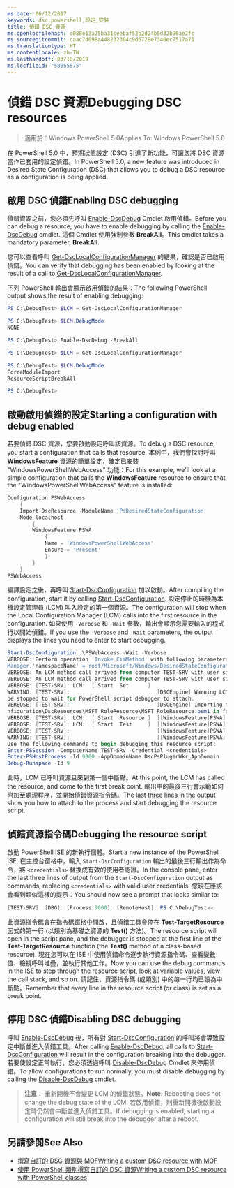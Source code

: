 ```yaml
---
ms.date: 06/12/2017
keywords: dsc,powershell,設定,安裝
title: 偵錯 DSC 資源
ms.openlocfilehash: c088e13a25ba31ceebaf52b2d24b5d32b96ae2fc
ms.sourcegitcommit: caac7d098a448232304c9d6728e7340ec7517a71
ms.translationtype: HT
ms.contentlocale: zh-TW
ms.lasthandoff: 03/18/2019
ms.locfileid: "58055575"
---
```

# <a name="debugging-dsc-resources"></a><span data-ttu-id="0f83c-103">偵錯 DSC 資源</span><span class="sxs-lookup"><span data-stu-id="0f83c-103">Debugging DSC resources</span></span>

> <span data-ttu-id="0f83c-104">適用於：Windows PowerShell 5.0</span><span class="sxs-lookup"><span data-stu-id="0f83c-104">Applies To: Windows PowerShell 5.0</span></span>

<span data-ttu-id="0f83c-105">在 PowerShell 5.0 中，預期狀態設定 (DSC) 引進了新功能，可讓您將 DSC 資源當作已套用的設定偵錯。</span><span class="sxs-lookup"><span data-stu-id="0f83c-105">In PowerShell 5.0, a new feature was introduced in Desired State Configuration (DSC) that allows you to debug a DSC resource as a configuration is being applied.</span></span>

## <a name="enabling-dsc-debugging"></a><span data-ttu-id="0f83c-106">啟用 DSC 偵錯</span><span class="sxs-lookup"><span data-stu-id="0f83c-106">Enabling DSC debugging</span></span>
<span data-ttu-id="0f83c-107">偵錯資源之前，您必須先呼叫 [Enable-DscDebug](/powershell/module/PSDesiredStateConfiguration/Enable-DscDebug) Cmdlet 啟用偵錯。</span><span class="sxs-lookup"><span data-stu-id="0f83c-107">Before you can debug a resource, you have to enable debugging by calling the [Enable-DscDebug](/powershell/module/PSDesiredStateConfiguration/Enable-DscDebug) cmdlet.</span></span>
<span data-ttu-id="0f83c-108">這個 Cmdlet 使用強制參數 **BreakAll**。</span><span class="sxs-lookup"><span data-stu-id="0f83c-108">This cmdlet takes a mandatory parameter, **BreakAll**.</span></span>

<span data-ttu-id="0f83c-109">您可以查看呼叫 [Get-DscLocalConfigurationManager](/powershell/module/PSDesiredStateConfiguration/Get-DscLocalConfigurationManager) 的結果，確認是否已啟用偵錯。</span><span class="sxs-lookup"><span data-stu-id="0f83c-109">You can verify that debugging has been enabled by looking at the result of a call to [Get-DscLocalConfigurationManager](/powershell/module/PSDesiredStateConfiguration/Get-DscLocalConfigurationManager).</span></span>

<span data-ttu-id="0f83c-110">下列 PowerShell 輸出會顯示啟用偵錯的結果：</span><span class="sxs-lookup"><span data-stu-id="0f83c-110">The following PowerShell output shows the result of enabling debugging:</span></span>


```powershell
PS C:\DebugTest> $LCM = Get-DscLocalConfigurationManager

PS C:\DebugTest> $LCM.DebugMode
NONE

PS C:\DebugTest> Enable-DscDebug -BreakAll

PS C:\DebugTest> $LCM = Get-DscLocalConfigurationManager

PS C:\DebugTest> $LCM.DebugMode
ForceModuleImport
ResourceScriptBreakAll

PS C:\DebugTest>
```


## <a name="starting-a-configuration-with-debug-enabled"></a><span data-ttu-id="0f83c-111">啟動啟用偵錯的設定</span><span class="sxs-lookup"><span data-stu-id="0f83c-111">Starting a configuration with debug enabled</span></span>
<span data-ttu-id="0f83c-112">若要偵錯 DSC 資源，您要啟動設定呼叫該資源。</span><span class="sxs-lookup"><span data-stu-id="0f83c-112">To debug a DSC resource, you start a configuration that calls that resource.</span></span>
<span data-ttu-id="0f83c-113">本例中，我們會探討呼叫 **WindowsFeature** 資源的簡單設定，確定已安裝 "WindowsPowerShellWebAccess" 功能：</span><span class="sxs-lookup"><span data-stu-id="0f83c-113">For this example, we'll look at a simple configuration that calls the **WindowsFeature** resource to ensure that the "WindowsPowerShellWebAccess" feature is installed:</span></span>

```powershell
Configuration PSWebAccess
    {
    Import-DscResource -ModuleName 'PsDesiredStateConfiguration'
    Node localhost
        {
        WindowsFeature PSWA
            {
            Name = 'WindowsPowerShellWebAccess'
            Ensure = 'Present'
            }
        }
    }
PSWebAccess
```
<span data-ttu-id="0f83c-114">編譯設定之後，再呼叫 [Start-DscConfiguration](/powershell/module/psdesiredstateconfiguration/start-dscconfiguration) 加以啟動。</span><span class="sxs-lookup"><span data-stu-id="0f83c-114">After compiling the configuration, start it by calling [Start-DscConfiguration](/powershell/module/psdesiredstateconfiguration/start-dscconfiguration).</span></span>
<span data-ttu-id="0f83c-115">設定停止的時機為本機設定管理員 (LCM) 叫入設定的第一個資源。</span><span class="sxs-lookup"><span data-stu-id="0f83c-115">The configuration will stop when the Local Configuration Manager (LCM) calls into the first resource in the configuration.</span></span>
<span data-ttu-id="0f83c-116">如果使用 `-Verbose` 和 `-Wait` 參數，輸出會顯示您需要輸入的程式行以開始偵錯。</span><span class="sxs-lookup"><span data-stu-id="0f83c-116">If you use the `-Verbose` and `-Wait` parameters, the output displays the lines you need to enter to start debugging.</span></span>

```powershell
Start-DscConfiguration .\PSWebAccess -Wait -Verbose
VERBOSE: Perform operation 'Invoke CimMethod' with following parameters, ''methodName' = SendConfigurationApply,'className' = MSFT_DSCLocalConfiguration
Manager,'namespaceName' = root/Microsoft/Windows/DesiredStateConfiguration'.
VERBOSE: An LCM method call arrived from computer TEST-SRV with user sid S-1-5-21-2127521184-1604012920-1887927527-108583.
VERBOSE: An LCM method call arrived from computer TEST-SRV with user sid S-1-5-21-2127521184-1604012920-1887927527-108583.
VERBOSE: [TEST-SRV]: LCM:  [ Start  Set      ]
WARNING: [TEST-SRV]:                            [DSCEngine] Warning LCM is in Debug 'ResourceScriptBreakAll' mode.  Resource script processing will
be stopped to wait for PowerShell script debugger to attach.
VERBOSE: [TEST-SRV]:                            [DSCEngine] Importing the module C:\WINDOWS\system32\WindowsPowerShell\v1.0\Modules\PSDesiredStateCo
nfiguration\DscResources\MSFT_RoleResource\MSFT_RoleResource.psm1 in force mode.
VERBOSE: [TEST-SRV]: LCM:  [ Start  Resource ]  [[WindowsFeature]PSWA]
VERBOSE: [TEST-SRV]: LCM:  [ Start  Test     ]  [[WindowsFeature]PSWA]
VERBOSE: [TEST-SRV]:                            [[WindowsFeature]PSWA] Importing the module MSFT_RoleResource in force mode.
WARNING: [TEST-SRV]:                            [[WindowsFeature]PSWA] Resource is waiting for PowerShell script debugger to attach.
Use the following commands to begin debugging this resource script:
Enter-PSSession -ComputerName TEST-SRV -Credential <credentials>
Enter-PSHostProcess -Id 9000 -AppDomainName DscPsPluginWkr_AppDomain
Debug-Runspace -Id 9
```
<span data-ttu-id="0f83c-117">此時，LCM 已呼叫資源且來到第一個中斷點。</span><span class="sxs-lookup"><span data-stu-id="0f83c-117">At this point, the LCM has called the resource, and come to the first break point.</span></span>
<span data-ttu-id="0f83c-118">輸出中的最後三行會示範如何附加至處理程序，並開始偵錯資源指令碼。</span><span class="sxs-lookup"><span data-stu-id="0f83c-118">The last three lines in the output show you how to attach to the process and start debugging the resource script.</span></span>

## <a name="debugging-the-resource-script"></a><span data-ttu-id="0f83c-119">偵錯資源指令碼</span><span class="sxs-lookup"><span data-stu-id="0f83c-119">Debugging the resource script</span></span>

<span data-ttu-id="0f83c-120">啟動 PowerShell ISE 的新執行個體。</span><span class="sxs-lookup"><span data-stu-id="0f83c-120">Start a new instance of the PowerShell ISE.</span></span>
<span data-ttu-id="0f83c-121">在主控台窗格中，輸入 `Start-DscConfiguration` 輸出的最後三行輸出作為命令，將 `<credentials>` 替換成有效的使用者認證。</span><span class="sxs-lookup"><span data-stu-id="0f83c-121">In the console pane, enter the last three lines of output from the `Start-DscConfiguration` output as commands, replacing `<credentials>` with valid user credentials.</span></span>
<span data-ttu-id="0f83c-122">您現在應該會看到類似這樣的提示︰</span><span class="sxs-lookup"><span data-stu-id="0f83c-122">You should now see a prompt that looks similar to:</span></span>

```powershell
[TEST-SRV]: [DBG]: [Process:9000]: [RemoteHost]: PS C:\DebugTest>>
```

<span data-ttu-id="0f83c-123">此資源指令碼會在指令碼窗格中開啟，且偵錯工具會停在 **Test-TargetResource** 函式的第一行 (以類別為基礎之資源的 **Test()** 方法)。</span><span class="sxs-lookup"><span data-stu-id="0f83c-123">The resource script will open in the script pane, and the debugger is stopped at the first line of the **Test-TargetResource** function (the **Test()** method of a class-based resource).</span></span>
<span data-ttu-id="0f83c-124">現在您可以在 ISE 中使用偵錯命令逐步執行資源指令碼、查看變數值、檢視呼叫堆疊，並執行其他工作。</span><span class="sxs-lookup"><span data-stu-id="0f83c-124">Now you can use the debug commands in the ISE to step through the resource script, look at variable values, view the call stack, and so on.</span></span> <span data-ttu-id="0f83c-125">請記住，資源指令碼 (或類別) 中的每一行均已設為中斷點。</span><span class="sxs-lookup"><span data-stu-id="0f83c-125">Remember that every line in the resource script (or class) is set as a break point.</span></span>

## <a name="disabling-dsc-debugging"></a><span data-ttu-id="0f83c-126">停用 DSC 偵錯</span><span class="sxs-lookup"><span data-stu-id="0f83c-126">Disabling DSC debugging</span></span>

<span data-ttu-id="0f83c-127">呼叫 [Enable-DscDebug](/powershell/module/PSDesiredStateConfiguration/Enable-DscDebug) 後，所有對 [Start-DscConfiguration](/powershell/module/psdesiredstateconfiguration/start-dscconfiguration) 的呼叫將會導致設定中斷並進入偵錯工具。</span><span class="sxs-lookup"><span data-stu-id="0f83c-127">After calling [Enable-DscDebug](/powershell/module/PSDesiredStateConfiguration/Enable-DscDebug), all calls to [Start-DscConfiguration](/powershell/module/psdesiredstateconfiguration/start-dscconfiguration) will result in the configuration breaking into the debugger.</span></span> <span data-ttu-id="0f83c-128">若要使設定正常執行，您必須透過呼叫 [Disable-DscDebug](/powershell/module/PSDesiredStateConfiguration/Disable-DscDebug) Cmdlet 來停用偵錯。</span><span class="sxs-lookup"><span data-stu-id="0f83c-128">To allow configurations to run normally, you must disable debugging by calling the [Disable-DscDebug](/powershell/module/PSDesiredStateConfiguration/Disable-DscDebug) cmdlet.</span></span>

><span data-ttu-id="0f83c-129">**注意：** 重新開機不會變更 LCM 的偵錯狀態。</span><span class="sxs-lookup"><span data-stu-id="0f83c-129">**Note:** Rebooting does not change the debug state of the LCM.</span></span> <span data-ttu-id="0f83c-130">若啟用偵錯，則重新開機後啟動設定時仍然會中斷並進入偵錯工具。</span><span class="sxs-lookup"><span data-stu-id="0f83c-130">If debugging is enabled, starting a configuration will still break into the debugger after a reboot.</span></span>

## <a name="see-also"></a><span data-ttu-id="0f83c-131">另請參閱</span><span class="sxs-lookup"><span data-stu-id="0f83c-131">See Also</span></span>

- [<span data-ttu-id="0f83c-132">撰寫自訂的 DSC 資源與 MOF</span><span class="sxs-lookup"><span data-stu-id="0f83c-132">Writing a custom DSC resource with MOF</span></span>](../resources/authoringResourceMOF.md)
- [<span data-ttu-id="0f83c-133">使用 PowerShell 類別撰寫自訂的 DSC 資源</span><span class="sxs-lookup"><span data-stu-id="0f83c-133">Writing a custom DSC resource with PowerShell classes</span></span>](../resources/authoringResourceClass.md)
